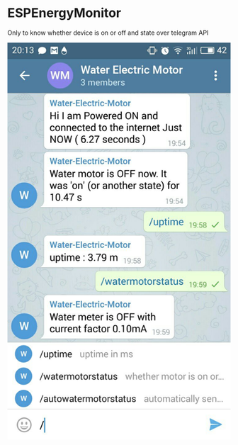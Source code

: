 # ESPEnergyMonitor
Only to know whether device is on or off and state over telegram API

![Throttle-Vs-Thrust graph](https://raw.githubusercontent.com/rahuldeo2047/ESPEnergyMonitor/master/docs/imgs/web_telegram_bot_ctrl_1.jpg)

